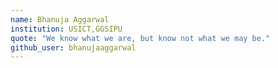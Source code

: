 ```yaml
---
name: Bhanuja Aggarwal
institution: USICT,GGSIPU
quote: "We know what we are, but know not what we may be."
github_user: bhanujaaggarwal
---
```

